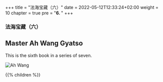 +++
title = "法海宝藏（六）"
date = 2022-05-12T12:33:24+02:00
weight = 10
chapter = true
pre = "<b>6. </b>"
+++
### 法海宝藏（六）
## Master Ah Wang Gyatso

This is the sixth book in a series of seven.

![Ah Wang](/images/book6cov.png) 

{{% children  %}}
